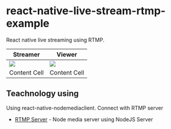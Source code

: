 # react-native-live-stream-rtmp-example

React native live streaming using RTMP.

| Streamer                                                                                                             | Viewer                                                                                                             |
| -------------------------------------------------------------------------------------------------------------------- | ------------------------------------------------------------------------------------------------------------------ |
| <img src="https://raw.githubusercontent.com/sieuhuflit/react-native-live-stream-rtmp-example/master/streamer.gif" /> | <img src="https://raw.githubusercontent.com/sieuhuflit/react-native-live-stream-rtmp-example/master/viewer.gif" /> |
| Content Cell                                                                                                         | Content Cell                                                                                                       |

## Teachnology using

Using react-native-nodemediaclient. Connect with RTMP server

- [RTMP Server](https://github.com/sieuhuflit/live-tream-rtmp-server) - Node media server using NodeJS
  Server
